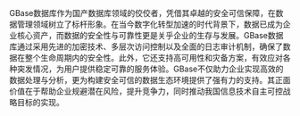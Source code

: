 GBase数据库作为国产数据库领域的佼佼者，凭借其卓越的安全可信保障，在数据管理领域树立了标杆形象。在当今数字化转型加速的时代背景下，数据已成为企业核心资产，而数据的安全性与可靠性更是关乎企业的生存与发展。GBase数据库通过采用先进的加密技术、多层次访问控制以及全面的日志审计机制，确保了数据在整个生命周期内的安全性。此外，它还支持高可用性和灾备方案，有效应对各种突发情况，为用户提供稳定可靠的服务体验。GBase不仅助力企业实现高效的数据处理与分析，更为构建安全可信的数据生态环境提供了强有力的支持。其正面价值在于帮助企业规避潜在风险，提升竞争力，同时推动我国信息技术自主可控战略目标的实现。